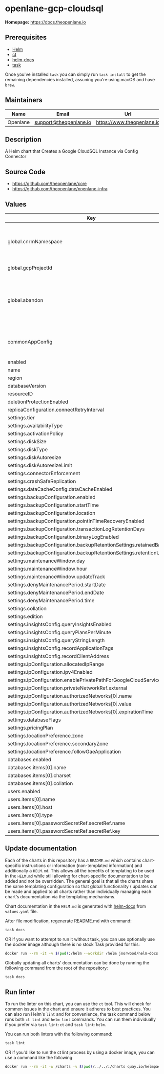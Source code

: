 # openlane-gcp-cloudsql

**Homepage:** <https://docs.theopenlane.io>

## Prerequisites

- [Helm](https://helm.sh/docs/intro/install/)
- [ct](https://github.com/helm/chart-testing)
- [helm-docs](https://github.com/norwoodj/helm-docs)
- [task](https://taskfile.dev/)

Once you've installed `task` you can simply run `task install` to get the remaining dependencies installed, assuning you're using macOS and have `brew`.

## Maintainers

| Name | Email | Url |
| ---- | ------ | --- |
| Openlane | <support@theopenlane.io> | <https://www.theopenlane.io> |

## Description

A Helm chart that Creates a Google CloudSQL Instance via Config Connector

## Source Code

* <https://github.com/theopenlane/core>
* <https://github.com/theopenlane/openlane-infra>

## Values

| Key | Type | Default | Description |
|-----|------|---------|-------------|
| global.cnrmNamespace | string | `nil` | Allows to deploy in another namespace than the release one |
| global.gcpProjectId | string | `"myprojectid"` | Google Project ID |
| global.abandon | bool | `true` | If true, Keep the Compute Address even after the kcc resource deletion. |
| commonAppConfig | object | `{"cloudsql":{"cmekEnabled":false,"enabled":false,"instanceName":"default-sql","tier":"db-f1-micro","version":"POSTGRES_14"}}` | Placeholder for values to be overridden by bootrap |
| enabled | bool | `true` |  |
| name | string | `"openlane-postgresql-instance"` |  |
| region | string | `"us-central1"` |  |
| databaseVersion | string | `"POSTGRES_14"` |  |
| resourceID | string | `""` |  |
| deletionProtectionEnabled | bool | `true` |  |
| replicaConfiguration.connectRetryInterval | int | `60` |  |
| settings.tier | string | `"db-custom-2-7680"` |  |
| settings.availabilityType | string | `"ZONAL"` |  |
| settings.activationPolicy | string | `"ALWAYS"` |  |
| settings.diskSize | int | `10` |  |
| settings.diskType | string | `"PD_SSD"` |  |
| settings.diskAutoresize | bool | `true` |  |
| settings.diskAutoresizeLimit | int | `0` |  |
| settings.connectorEnforcement | string | `""` |  |
| settings.crashSafeReplication | bool | `false` |  |
| settings.dataCacheConfig.dataCacheEnabled | bool | `false` |  |
| settings.backupConfiguration.enabled | bool | `true` |  |
| settings.backupConfiguration.startTime | string | `"03:00"` |  |
| settings.backupConfiguration.location | string | `"us"` |  |
| settings.backupConfiguration.pointInTimeRecoveryEnabled | bool | `true` |  |
| settings.backupConfiguration.transactionLogRetentionDays | int | `7` |  |
| settings.backupConfiguration.binaryLogEnabled | bool | `false` |  |
| settings.backupConfiguration.backupRetentionSettings.retainedBackups | int | `7` |  |
| settings.backupConfiguration.backupRetentionSettings.retentionUnit | string | `"COUNT"` |  |
| settings.maintenanceWindow.day | int | `7` |  |
| settings.maintenanceWindow.hour | int | `3` |  |
| settings.maintenanceWindow.updateTrack | string | `"stable"` |  |
| settings.denyMaintenancePeriod.startDate | string | `""` |  |
| settings.denyMaintenancePeriod.endDate | string | `""` |  |
| settings.denyMaintenancePeriod.time | string | `""` |  |
| settings.collation | string | `""` |  |
| settings.edition | string | `""` |  |
| settings.insightsConfig.queryInsightsEnabled | bool | `false` |  |
| settings.insightsConfig.queryPlansPerMinute | int | `5` |  |
| settings.insightsConfig.queryStringLength | int | `1024` |  |
| settings.insightsConfig.recordApplicationTags | bool | `false` |  |
| settings.insightsConfig.recordClientAddress | bool | `false` |  |
| settings.ipConfiguration.allocatedIpRange | string | `""` |  |
| settings.ipConfiguration.ipv4Enabled | bool | `true` |  |
| settings.ipConfiguration.enablePrivatePathForGoogleCloudServices | bool | `false` |  |
| settings.ipConfiguration.privateNetworkRef.external | string | `""` |  |
| settings.ipConfiguration.authorizedNetworks[0].name | string | `""` |  |
| settings.ipConfiguration.authorizedNetworks[0].value | string | `""` |  |
| settings.ipConfiguration.authorizedNetworks[0].expirationTime | string | `""` |  |
| settings.databaseFlags | list | `[]` |  |
| settings.pricingPlan | string | `"PER_USE"` |  |
| settings.locationPreference.zone | string | `""` |  |
| settings.locationPreference.secondaryZone | string | `""` |  |
| settings.locationPreference.followGaeApplication | string | `""` |  |
| databases.enabled | bool | `true` |  |
| databases.items[0].name | string | `"mydb"` |  |
| databases.items[0].charset | string | `"UTF8"` |  |
| databases.items[0].collation | string | `"en_US.UTF8"` |  |
| users.enabled | bool | `true` |  |
| users.items[0].name | string | `"appuser"` |  |
| users.items[0].host | string | `"%"` |  |
| users.items[0].type | string | `"BUILT_IN"` |  |
| users.items[0].passwordSecretRef.secretRef.name | string | `"db-password-secret"` |  |
| users.items[0].passwordSecretRef.secretRef.key | string | `"password"` |  |

## Update documentation

Each of the charts in this repository has a `README.md` which contains chart-specific instructions or information (non-templated information) and additionally a `HELM.md`. This allows all the benefits of templating to be used in the `HELM.md` while still allowing for chart-specific documentation to be added and not be overridden. The general goal is that all the charts share the same templating configuration so that global functionality / updates can be made and applied to all charts rather than individually managing each chart's documentation via the templating mechanisms.

Chart documentation in the `HELM.md` is generated with [helm-docs](https://github.com/norwoodj/helm-docs) from `values.yaml` file.

After file modification, regenerate README.md with command:

```bash
task docs
```

OR if you want to attempt to run it without task, you can use optionally use the docker image although there is no stock Task provided for this:

```bash
docker run --rm -it -v $(pwd):/helm --workdir /helm jnorwood/helm-docs:v1.14.2 helm-docs
```

Globally updating all charts' documentation can be done by running the following command from the root of the repository:

```bash
task docs
```

## Run linter

To run the linter on this chart, you can use the `ct` tool. This will check for common issues in the chart and ensure it adheres to best practices. You can also run Helm's `lint` and for convenience, the task command below runs both `ct lint` and `helm lint` commands. You can run them individually if you prefer via `task lint:ct` and `task lint:helm`.

You can run both linters with the following command:

```bash
task lint
```

OR if you'd like to run the ct lint process by using a docker image, you can use a command like the following:

```bash
docker run --rm -it -w /charts -v $(pwd)/../../:/charts quay.io/helmpack/chart-testing:v3.12.0 ct lint --charts /charts/charts/openlane-gcp-cloudsql --config /charts/charts/openlane-gcp-cloudsql/ct.yaml
```
